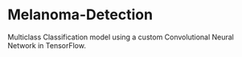 # Melanoma-Detection
Multiclass Classification model using a custom Convolutional Neural Network in TensorFlow. 
